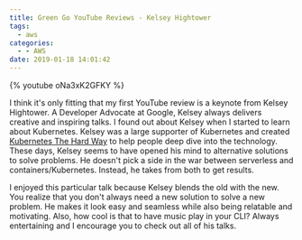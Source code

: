 ```yaml
---
title: Green Go YouTube Reviews - Kelsey Hightower
tags:
  - aws
categories:
  - - AWS
date: 2019-01-18 14:01:42
---
```


{% youtube oNa3xK2GFKY %}

I think it's only fitting that my first YouTube review is a keynote from Kelsey Hightower. A Developer Advocate at Google, Kelsey always delivers creative and inspiring talks. I found out about Kelsey when I started to learn about Kubernetes. Kelsey was a large supporter of Kubernetes and created [Kubernetes The Hard Way](https://github.com/kelseyhightower/kubernetes-the-hard-way) to help people deep dive into the technology. These days, Kelsey seems to have opened his mind to alternative solutions to solve problems. He doesn't pick a side in the war between serverless and containers/Kubernetes. Instead, he takes from both to get results.

I enjoyed this particular talk because Kelsey blends the old with the new. You realize that you don't always need a new solution to solve a new problem. He makes it look easy and seamless while also being relatable and motivating. Also, how cool is that to have music play in your CLI? Always entertaining and I encourage you to check out all of his talks.
